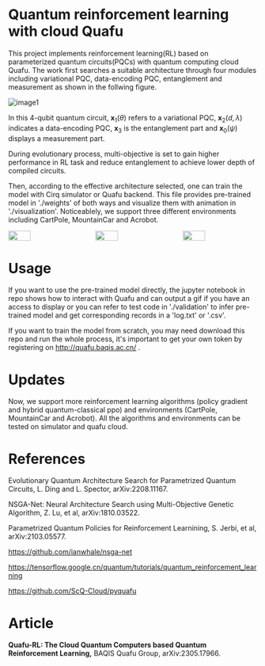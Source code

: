 # Quantum reinforcement learning with cloud Quafu
This project implements reinforcement learning(RL) based on parameterized quantum circuits(PQCs) with quantum computing cloud Quafu. The work first searches a suitable architecture through four modules including variational PQC, data-encoding PQC, entanglement and measurement as shown in the follwing figure.

![image1](https://github.com/enchanted123/quantum-RL-with-quafu/blob/main/img/4modules.png)

In this 4-qubit quantum circuit, $\mathbf{x}_1(\theta)$ refers to a variational PQC, $\mathbf{x}_2(d, \lambda)$ indicates a data-encoding PQC, $\mathbf{x}_3$ is the entanglement part and $\mathbf{x}_0(\psi)$ displays a measurement part. 

During evolutionary process, multi-objective is set to gain higher performance in RL task and reduce entanglement to achieve lower depth of compiled circuits.

Then, according to the effective architecture selected, one can train the model with Cirq simulator or Quafu backend. This file provides pre-trained model in './weights' of both ways and visualize them with animation in './visualization'. Noticeablely, we support three different environments including CartPole, MountainCar and Acrobot.

<div style="display: flex; justify-content: space-between;">
    <img src="https://github.com/enchanted123/quantum-RL-with-quafu/blob/main/img/gym_CartPole_96.gif" width="30%" />
    <img src="https://github.com/enchanted123/quantum-RL-with-quafu/blob/main/img/gym_MC_PPO.gif" width="30%" />
    <img src="https://github.com/enchanted123/quantum-RL-with-quafu/blob/main/img/gym_AB_PPO.gif" width="30%" />
</div>

# Usage
If you want to use the pre-trained model directly, the jupyter notebook in repo shows how to interact with Quafu and can output a gif if you have an access to display or you can refer to test code in './validation' to infer pre-trained model and get corresponding records in a 'log.txt' or '.csv'.

If you want to train the model from scratch, you may need download this repo and run the whole process, it's important to get your own token by registering on http://quafu.baqis.ac.cn/ .

# Updates

Now, we support more reinforcement learning algorithms (policy gradient and hybrid quantum-classical ppo) and environments (CartPole, MountainCar and Acrobot). All the algorithms and environments can be tested on simulator and quafu cloud.

# References
Evolutionary Quantum Architecture Search for Parametrized Quantum Circuits, L. Ding and L. Spector, arXiv:2208.11167.

NSGA-Net: Neural Architecture Search using Multi-Objective Genetic Algorithm, Z. Lu, et al, arXiv:1810.03522.

Parametrized Quantum Policies for Reinforcement Learnining, S. Jerbi, et al, arXiv:2103.05577.

https://github.com/ianwhale/nsga-net

https://tensorflow.google.cn/quantum/tutorials/quantum_reinforcement_learning

https://github.com/ScQ-Cloud/pyquafu

# Article

**Quafu-RL: The Cloud Quantum Computers based Quantum Reinforcement Learning,** BAQIS Quafu Group, arXiv:2305.17966.
